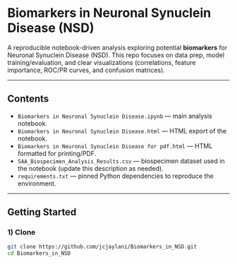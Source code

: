 

# Biomarkers in Neuronal Synuclein Disease (NSD)

A reproducible notebook-driven analysis exploring potential **biomarkers** for Neuronal Synuclein Disease (NSD). 
This repo focuses on data prep, model training/evaluation, and clear visualizations (correlations, feature importance, ROC/PR curves, and confusion matrices).

---

## Contents

- `Biomarkers in Neuronal Synuclein Disease.ipynb` — main analysis notebook.
- `Biomarkers in Neuronal Synuclein Disease.html` — HTML export of the notebook.
- `Biomarkers in Neuronal Synuclein Disease for pdf.html` — HTML formatted for printing/PDF.
- `SAA_Biospecimen_Analysis_Results.csv` — biospecimen dataset used in the notebook (update this description as needed).
- `requirements.txt` — pinned Python dependencies to reproduce the environment.

---

## Getting Started

### 1) Clone
```bash
git clone https://github.com/jcjaylani/Biomarkers_in_NSD.git
cd Biomarkers_in_NSD
